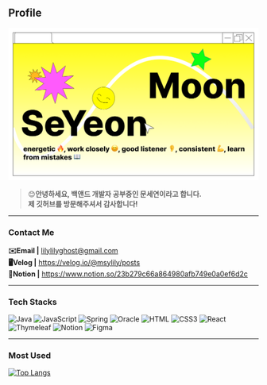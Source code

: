## Profile
![세연 깃허브에 오신 걸 환영합니다!](./images/intro.png)

>😊**안녕하세요, 백앤드 개발자 공부중인 문세연이라고 합니다.<br/>제 깃허브를 방문해주셔서 감사합니다!**

---

### Contact Me<br/>

**✉️Email |** lilylilyghost@gmail.com<br/>
**🖥️Velog |** https://velog.io/@msylily/posts<br/>
**📖Notion |** https://www.notion.so/23b279c66a864980afb749e0a0ef6d2c

<!--https://github.com/anuraghazra/github-readme-stats-->

<hr/>

### Tech Stacks<br/>

![Java](https://img.shields.io/badge/java-%23ED8B00.svg?style=for-the-badge&logo=openjdk&logoColor=white) ![JavaScript](https://img.shields.io/badge/javascript-%23323330.svg?style=for-the-badge&logo=javascript&logoColor=%23F7DF1E) ![Spring](https://img.shields.io/badge/spring-%236DB33F.svg?style=for-the-badge&logo=spring&logoColor=white) ![Oracle](https://img.shields.io/badge/Oracle-F80000?style=for-the-badge&logo=oracle&logoColor=white) ![HTML](https://img.shields.io/badge/html-%23E34F26.svg?style=for-the-badge&logo=html5&logoColor=white) ![CSS3](https://img.shields.io/badge/css3-%231572B6.svg?style=for-the-badge&logo=css3&logoColor=white) ![React](https://img.shields.io/badge/react-%2320232a.svg?style=for-the-badge&logo=react&logoColor=%2361DAFB) ![Thymeleaf](https://img.shields.io/badge/Thymeleaf-%23005C0F.svg?style=for-the-badge&logo=Thymeleaf&logoColor=white) ![Notion](https://img.shields.io/badge/Notion-%23000000.svg?style=for-the-badge&logo=notion&logoColor=white) ![Figma](https://img.shields.io/badge/figma-%23F24E1E.svg?style=for-the-badge&logo=figma&logoColor=white)

<hr/>

### Most Used<br/>

[![Top Langs](https://github-readme-stats.vercel.app/api/top-langs/?username=seyeon112&layout=donut&bg_color=30,FF3EA5,FFDB00,16FF00&title_color=fff&text_color=fff&ring_color=FFACAC)](https://github.com/anuraghazra/github-readme-stats)
